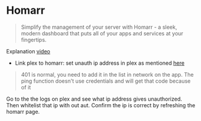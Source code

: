 # Homarr
> Simplify the management of your server with Homarr - a sleek, modern dashboard that puts all of your apps and services at your fingertips.

Explanation [video](https://www.youtube.com/watch?v=58biUbQv04E)

- Link plex to homarr: set unauth ip address in plex as mentioned [here](https://www.answeroverflow.com/m/1165686975479693343)
> 401 is normal, you need to add it in the list in network on the app. The ping function doesn't use credentials and will get that code because of it

Go to the the logs on plex and see what ip address gives unauthorized.
Then whitelist that ip with out aut.
Confirm the ip is correct by refreshing the homarr page.
